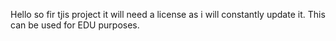 Hello so fir tjis project it will need a license as i will constantly update it. This can be used for EDU purposes.

